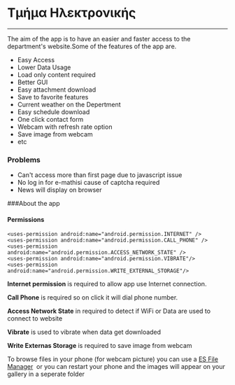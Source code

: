 
Τμήμα Ηλεκτρονικής
=======
* * *
The aim of the app is to have an easier and faster access to the department's website.Some of the features of the app are.

* Easy Access
* Lower Data Usage 
* Load only content required
* Better GUI
* Easy attachment download
* Save to favorite features
* Current weather on the Depertment
* Easy schedule download
* One click contact form
* Webcam with refresh rate option
* Save image from webcam
* etc

### Problems

* Can't access more than first page due to javascript issue
* No log in for e-mathisi cause of captcha required
* News will display on browser


###About the app

#### Permissions
    <uses-permission android:name="android.permission.INTERNET" />
    <uses-permission android:name="android.permission.CALL_PHONE" />
    <uses-permission android:name="android.permission.ACCESS_NETWORK_STATE" />
    <uses-permission android:name="android.permission.VIBRATE"/>
    <uses-permission android:name="android.permission.WRITE_EXTERNAL_STORAGE"/>

**Internet permission** is required to allow app use Internet connection.

**Call Phone** is required so on click it will dial phone number.

**Access Network State** in required to detect if WiFi or Data are used to connect to website

**Vibrate** is used to vibrate when data get downloaded

**Write Externas Storage** is required to save image from webcam


To browse files in your phone (for webcam picture) you can use a [ES File Manager](https://play.google.com/store/apps/details?id=com.estrongs.android.pop&hl=en)  or you can restart your phone and the images will appear on your gallery in a seperate folder



